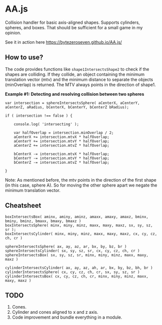 
# AA.js
Collision handler for basic axis-aligned shapes. Supports cylinders, spheres, and boxes. That should be sufficient for a small game in my opinion.

See it in action here https://bytezeroseven.github.io/AA.js/

## How to use?
The code provides functions like `shape1IntersectsShape2` to check if the shapes are colliding. If they collide, an object containing the minimum translation vector (mtv) and the minimum distance to separate the objects (minOverlap) is returned. The MTV always points in the direction of shape1.

**Example #1: Detecting and resolving collision between two spheres**

	var intersection = sphereIntersectsSphere( aCenterX, aCenterY, aCenterZ, aRadius, bCenterX, bCenterY, bCenterZ bRadius);
	
	if ( intersection !== false ) {
	
		console.log( 'intersecting' );
		
		var halfOverlap = intersection.minOverlap / 2;
		aCenterX += intersection.mtvX * halfOverlap;
		aCenterY += intersection.mtvY * halfOverlap;
		aCenterZ += intersection.mtvZ * halfOverlap;
		
		bCenterX -= intersection.mtvX * halfOverlap;
		bCenterY -= intersection.mtvY * halfOverlap;
		bCenterZ -= intersection.mtvZ * halfOverlap;
		
	}

Note: As mentioned before, the mtv points in the direction of the first shape (in this case, sphere A). So for moving the other sphere apart we negate the minimum translation vector.

## Cheatsheet

	boxIntersectsBox( aminx, aminy, aminz, amaxx, amaxy, amaxz, bminx, bminy, bminz, bmaxx, bmaxy, bmaxz )
	boxIntersectsSphere( minx, miny, minz, maxx, maxy, maxz, sx, sy, sz, sr );
	boxIntersectsCylinder( minx, miny, minz, maxx, maxy, maxz, cx, cy, cz, ch, cr )
	
	sphereIntersectsSphere( ax, ay, az, ar, bx, by, bz, br )
	sphereIntersectsCylinder( sx, sy, sz, sr, cx, cy, cz, ch, cr )
	sphereIntersectsBox( sx, sy, sz, sr, minx, miny, minz, maxx, maxy, maxz )
	
	cylinderIntersectsCylinder( ax, ay, az, ah, ar, bx, by, bz, bh, br )
	cylinderIntersectsSphere( cx, cy, cz, ch, cr, sx, sy, sz, sr )
	cylinderIntersectsBox( cx, cy, cz, ch, cr, minx, miny, minz, maxx, maxy, maxz )

## TODO
1. Cones.
2. Cylinder and cones aligned to x and z axis.
3. Code improvement and bundle everything in a module.
